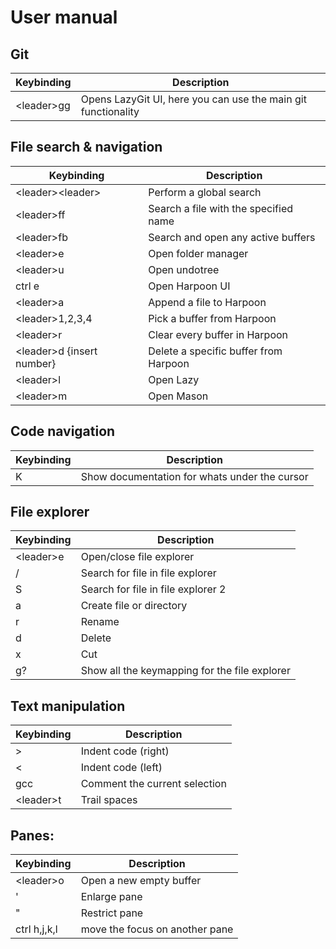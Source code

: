 # User manual

## Git
| Keybinding | Description |
| ---------- | ----------- |
| \<leader\>gg | Opens LazyGit UI, here you can use the main git functionality|

## File search & navigation
| Keybinding | Description |
| ---------- | ----------- |
| \<leader\>\<leader\> | Perform a global search |
| \<leader\>ff | Search a file with the specified name |
| \<leader\>fb | Search and open any active buffers |
| \<leader\>e | Open folder manager |
| \<leader\>u | Open undotree |
| ctrl e | Open Harpoon UI |
| \<leader\>a | Append a file to Harpoon |
| \<leader\>1,2,3,4 | Pick a buffer from Harpoon |
| \<leader\>r | Clear every buffer in Harpoon |
| \<leader\>d {insert number} | Delete a specific buffer from Harpoon |
| \<leader\>l | Open Lazy |
| \<leader\>m | Open Mason |

## Code navigation
| Keybinding | Description |
| ---------- | ----------- |
| K | Show documentation for whats under the cursor |

## File explorer
| Keybinding | Description |
| ---------- | ----------- |
| \<leader\>e | Open/close file explorer |
| / | Search for file in file explorer |
| S | Search for file in file explorer 2 |
| a | Create file or directory |
| r | Rename |
| d | Delete |
| x | Cut |
| g? | Show all the keymapping for the file explorer |

## Text manipulation
| Keybinding | Description |
| ---------- | ----------- |
| > | Indent code (right) |
| < | Indent code (left)|
| gcc | Comment the current selection |
| \<leader\>t | Trail spaces |

## Panes:
| Keybinding | Description |
| ---------- | ----------- |
| \<leader\>o | Open a new empty buffer |
| ' | Enlarge pane |
| " | Restrict pane |
| ctrl h,j,k,l | move the focus on another pane |
